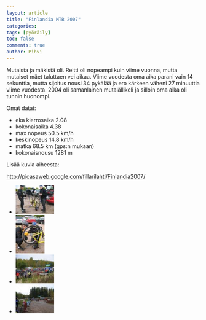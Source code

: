 ```yaml
---
layout: article
title: "Finlandia MTB 2007"
categories:
tags: [pyöräily]
toc: false
comments: true
author: Pihvi
---
```


Mutaista ja mäkistä oli. Reitti oli nopeampi kuin viime vuonna, mutta
mutaiset mäet taluttaen vei aikaa. Viime vuodesta oma aika parani vain
14 sekunttia, mutta sijoitus nousi 34 pykälää ja ero kärkeen väheni 27
minuuttia viime vuodesta. 2004 oli samanlainen mutalällikeli ja silloin
oma aika oli tunnin huonompi.

Omat datat:

- eka kierrosaika 2.08
- kokonaisaika 4.38
- max nopeus 50.5 km/h
- keskinopeus 14.8 km/h
- matka 68.5 km (gps:n mukaan)
- kokonaisnousu 1281 m

Lisää kuvia aiheesta:

<http://picasaweb.google.com/fillarilahti/Finlandia2007/>

<div class="th-grid image-gallery" markdown="1">

- [![](/images/finlandia-mtb-2007/Thumbnails/IMG_4491.JPG)](/images/finlandia-mtb-2007/IMG_4491.JPG)
- [![](/images/finlandia-mtb-2007/Thumbnails/IMG_4493.JPG)](/images/finlandia-mtb-2007/IMG_4493.JPG)
- [![](/images/finlandia-mtb-2007/Thumbnails/IMG_4495.JPG)](/images/finlandia-mtb-2007/IMG_4495.JPG)
- [![](/images/finlandia-mtb-2007/Thumbnails/IMG_4499.JPG)](/images/finlandia-mtb-2007/IMG_4499.JPG)

</div>
